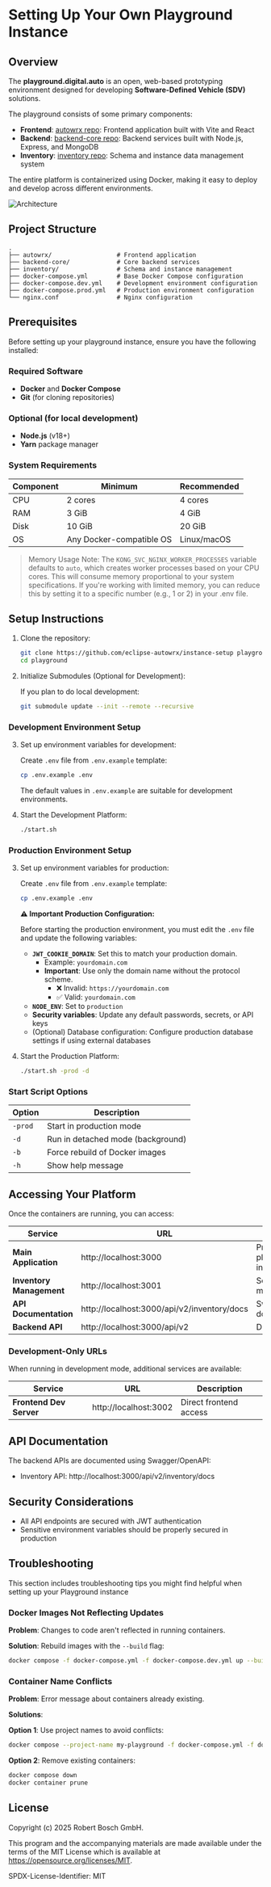# Setting Up Your Own Playground Instance

## Overview

The **playground.digital.auto** is an open, web-based prototyping environment designed for developing **Software-Defined Vehicle (SDV)** solutions.

The playground consists of some primary components:

- **Frontend**: [autowrx repo](https://github.com/eclipse-autowrx/autowrx): Frontend application built with Vite and React
- **Backend**: [backend-core repo](https://github.com/eclipse-autowrx/backend-core): Backend services built with Node.js, Express, and MongoDB
- **Inventory**: [inventory repo](https://github.com/eclipse-autowrx/inventory): Schema and instance data management system

The entire platform is containerized using Docker, making it easy to deploy and develop across different environments.

![Architecture](https://bewebstudio.digitalauto.tech/data/projects/nTcRsgxcDWgr/instance_setup/Architecture.jpg)

## Project Structure

```
.
├── autowrx/                  # Frontend application
├── backend-core/             # Core backend services
├── inventory/                # Schema and instance management
├── docker-compose.yml        # Base Docker Compose configuration
├── docker-compose.dev.yml    # Development environment configuration
├── docker-compose.prod.yml   # Production environment configuration
└── nginx.conf                # Nginx configuration
```

## Prerequisites

Before setting up your playground instance, ensure you have the following installed:

### Required Software

- **Docker** and **Docker Compose**
- **Git** (for cloning repositories)

### Optional (for local development)

- **Node.js** (v18+)
- **Yarn** package manager

### System Requirements

| Component | Minimum                  | Recommended |
| --------- | ------------------------ | ----------- |
| CPU       | 2 cores                  | 4 cores     |
| RAM       | 3 GiB                    | 4 GiB       |
| Disk      | 10 GiB                   | 20 GiB      |
| OS        | Any Docker-compatible OS | Linux/macOS |

> Memory Usage Note: The `KONG_SVC_NGINX_WORKER_PROCESSES` variable defaults to `auto`, which creates worker processes based on your CPU cores. This will consume memory proportional to your system specifications. If you're working with limited memory, you can reduce this by setting it to a specific number (e.g., 1 or 2) in your .env file.

## Setup Instructions

1. Clone the repository:

   ```bash
   git clone https://github.com/eclipse-autowrx/instance-setup playground
   cd playground
   ```

2. Initialize Submodules (Optional for Development):

   If you plan to do local development:

   ```bash
   git submodule update --init --remote --recursive
   ```

### Development Environment Setup

3. Set up environment variables for development:

   Create `.env` file from `.env.example` template:

   ```bash
   cp .env.example .env
   ```

   The default values in `.env.example` are suitable for development environments.

4. Start the Development Platform:

   ```bash
   ./start.sh
   ```

### Production Environment Setup

3. Set up environment variables for production:

   Create `.env` file from `.env.example` template:

   ```bash
   cp .env.example .env
   ```

   **⚠️ Important Production Configuration:**

   Before starting the production environment, you must edit the `.env` file and update the following variables:

   - **`JWT_COOKIE_DOMAIN`**: Set this to match your production domain.
     - Example: `yourdomain.com`
     - **Important**: Use only the domain name without the protocol scheme.
       - ❌ Invalid: `https://yourdomain.com`
       - ✅ Valid: `yourdomain.com`
   - **`NODE_ENV`**: Set to `production`
   - **Security variables**: Update any default passwords, secrets, or API keys
   - (Optional) Database configuration: Configure production database settings if using external databases

4. Start the Production Platform:

   ```bash
   ./start.sh -prod -d
   ```

### Start Script Options

| Option  | Description                       |
| ------- | --------------------------------- |
| `-prod` | Start in production mode          |
| `-d`    | Run in detached mode (background) |
| `-b`    | Force rebuild of Docker images    |
| `-h`    | Show help message                 |

## Accessing Your Platform

Once the containers are running, you can access:

| Service                  | URL                                         | Description                  |
| ------------------------ | ------------------------------------------- | ---------------------------- |
| **Main Application**     | http://localhost:3000                       | Primary playground interface |
| **Inventory Management** | http://localhost:3001                       | Schema and data management   |
| **API Documentation**    | http://localhost:3000/api/v2/inventory/docs | Swagger/OpenAPI docs         |
| **Backend API**          | http://localhost:3000/api/v2                | Direct API access            |

### Development-Only URLs

When running in development mode, additional services are available:

| Service                 | URL                   | Description            |
| ----------------------- | --------------------- | ---------------------- |
| **Frontend Dev Server** | http://localhost:3002 | Direct frontend access |

## API Documentation

The backend APIs are documented using Swagger/OpenAPI:

- Inventory API: http://localhost:3000/api/v2/inventory/docs

## Security Considerations

- All API endpoints are secured with JWT authentication
- Sensitive environment variables should be properly secured in production

## Troubleshooting

This section includes troubleshooting tips you might find helpful when setting up your Playground instance

### Docker Images Not Reflecting Updates

**Problem**: Changes to code aren't reflected in running containers.

**Solution**: Rebuild images with the `--build` flag:

```bash
docker compose -f docker-compose.yml -f docker-compose.dev.yml up --build
```

### Container Name Conflicts

**Problem**: Error message about containers already existing.

**Solutions**:

**Option 1**: Use project names to avoid conflicts:

```bash
docker compose --project-name my-playground -f docker-compose.yml -f docker-compose.dev.yml up
```

**Option 2**: Remove existing containers:

```bash
docker compose down
docker container prune
```

## License

Copyright (c) 2025 Robert Bosch GmbH.

This program and the accompanying materials are made available under the
terms of the MIT License which is available at
https://opensource.org/licenses/MIT.

SPDX-License-Identifier: MIT
